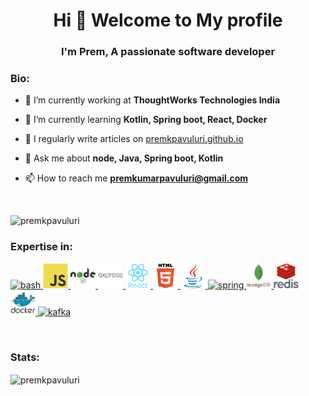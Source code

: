 <h1 align="center">Hi 👋 Welcome to My profile</h1>
<h3 align="center">I'm Prem, A passionate software developer</h3>

<h3>Bio:</h3>

- 🔭 I’m currently working at **ThoughtWorks Technologies India**

- 🌱 I’m currently learning **Kotlin, Spring boot, React, Docker**

- 📝 I regularly write articles on [premkpavuluri.github.io](https://premkpavuluri.github.io/)

- 💬 Ask me about **node, Java, Spring boot, Kotlin**

- 📫 How to reach me **premkumarpavuluri@gmail.com**


<br>
<p align="left"> <img src="https://komarev.com/ghpvc/?username=premkpavuluri&label=Profile%20views&color=0e75b6&style=flat" alt="premkpavuluri" /> </p>

</p>
<h3 align="left">Expertise in:</h3>
<p align="left">
<a href="https://www.gnu.org/software/bash/" target="_blank" rel="noreferrer"> 
    <img src="https://www.vectorlogo.zone/logos/shell/shell-icon.svg" alt="bash" width="40" height="40"/> 
</a> 
<a href="https://developer.mozilla.org/en-US/docs/Web/JavaScript" target="_blank" rel="noreferrer">
    <img src="https://raw.githubusercontent.com/devicons/devicon/master/icons/javascript/javascript-original.svg" alt="javascript" width="40" height="40"/>
</a>
<a href="https://nodejs.org" target="_blank" rel="noreferrer">
    <img src="https://raw.githubusercontent.com/devicons/devicon/master/icons/nodejs/nodejs-original-wordmark.svg" alt="nodejs" width="40" height="40"/>
</a>
<a href="https://expressjs.com" target="_blank" rel="noreferrer"> 
    <img src="https://raw.githubusercontent.com/devicons/devicon/master/icons/express/express-original-wordmark.svg" alt="express" width="40" height="40"/> 
</a>
<a href="https://reactjs.org/" target="_blank" rel="noreferrer">
    <img src="https://raw.githubusercontent.com/devicons/devicon/master/icons/react/react-original-wordmark.svg" alt="react" width="40" height="40"/>
</a>
<a href="https://www.w3.org/html/" target="_blank" rel="noreferrer"> 
    <img src="https://raw.githubusercontent.com/devicons/devicon/master/icons/html5/html5-original-wordmark.svg" alt="html5" width="40" height="40"/>
</a>
<a href="https://www.java.com" target="_blank" rel="noreferrer">
    <img src="https://raw.githubusercontent.com/devicons/devicon/master/icons/java/java-original.svg" alt="java" width="40" height="40">
</a>
<a href="https://spring.io/" target="_blank" rel="noreferrer">
    <img src="https://www.vectorlogo.zone/logos/springio/springio-icon.svg" alt="spring" width="40" height="40"/> 
</a>
<a href="https://www.mongodb.com/" target="_blank" rel="noreferrer">
    <img src="https://raw.githubusercontent.com/devicons/devicon/master/icons/mongodb/mongodb-original-wordmark.svg" alt="mongodb" width="40" height="40"/>
</a>
<a href="https://redis.io" target="_blank" rel="noreferrer"> 
    <img src="https://raw.githubusercontent.com/devicons/devicon/master/icons/redis/redis-original-wordmark.svg" alt="redis" width="40" height="40"/> 
</a>
<a href="https://www.docker.com/" target="_blank" rel="noreferrer">
    <img src="https://raw.githubusercontent.com/devicons/devicon/master/icons/docker/docker-original-wordmark.svg" alt="docker" width="40" height="40"/>
</a>
<a href="https://kafka.apache.org/" target="_blank" rel="noreferrer">
    <img src="https://www.vectorlogo.zone/logos/apache_kafka/apache_kafka-icon.svg" alt="kafka" width="40" height="40"/>
</a>
</p>

<p>&nbsp;
<h3>Stats:</h3>
<img align="center" src="https://github-readme-stats.vercel.app/api?username=premkpavuluri&show_icons=true&locale=en" alt="premkpavuluri" /></p>
